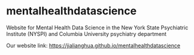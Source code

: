 # mentalhealthdatascience
Website for Mental Health Data Science in the New York State Psychiatric Institute (NYSPI) and Columbia University psychiatry department

Our website link: https://jialianghua.github.io/mentalhealthdatascience
